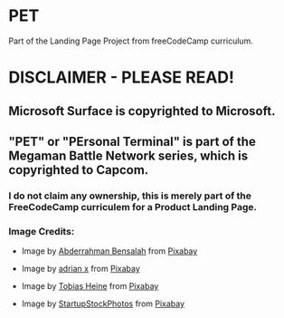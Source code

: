 # PET
Part of the Landing Page Project from freeCodeCamp curriculum.

# DISCLAIMER - PLEASE READ!

## Microsoft Surface is copyrighted to Microsoft.
## "PET" or "PErsonal Terminal" is part of the Megaman Battle Network series, which is copyrighted to Capcom.
### I do not claim any ownership, this is merely part of the FreeCodeCamp curriculem for a Product Landing Page.

### Image Credits:

- Image by <a href="https://pixabay.com/users/Abdouj-12782244/">Abderrahman Bensalah</a> from <a href="https://pixabay.com/?utm_source=link-attribution&amp;utm_medium=referral&amp;utm_campaign=image&amp;utm_content=4275110">Pixabay</a>

- Image by <a href="https://pixabay.com/users/adrian2019-11309617/">adrian x</a> from <a href="https://pixabay.com/?utm_source=link-attribution&amp;utm_medium=referral&amp;utm_campaign=image&amp;utm_content=4947806">Pixabay</a>

- Image by <a href="https://pixabay.com/users/MiRUTH_de-11009816/">Tobias Heine</a> from <a href="https://pixabay.com/?utm_source=link-attribution&amp;utm_medium=referral&amp;utm_campaign=image&amp;utm_content=2585217">Pixabay</a>

- Image by <a href="https://pixabay.com/users/StartupStockPhotos-690514/">StartupStockPhotos</a> from <a href="https://pixabay.com/?utm_source=link-attribution&amp;utm_medium=referral&amp;utm_campaign=image&amp;utm_content=849825">Pixabay</a>
